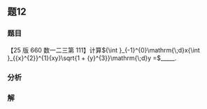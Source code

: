 ## 题12
### 题目
【25 版 660 数一二三第 111】计算${\int }_{-1}^{0}\mathrm{\;d}x{\int }_{{x}^{2}}^{1}{xy}\sqrt{1 + {y}^{3}}\mathrm{\;d}y =$_____.
### 分析

### 解